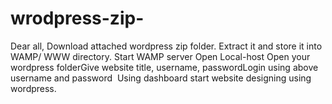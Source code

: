 # wrodpress-zip-
Dear all,
Download attached wordpress zip folder. 
Extract it and store it into WAMP/ WWW directory.
Start WAMP server Open Local-host 
Open your wordpress folderGive website title, username, passwordLogin using above username and password 
Using dashboard start website designing using wordpress.
